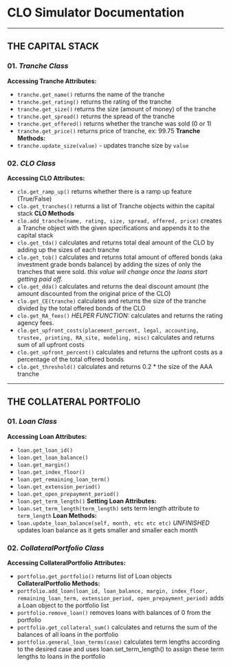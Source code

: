 # CLO Simulator Documentation
---
## THE CAPITAL STACK
### 01. *Tranche Class*
**Accessing Tranche Attributes:**
* `tranche.get_name()` returns the name of the tranche
* `tranche.get_rating()` returns the rating of the tranche
* `tranche.get_size()` returns the size (amount of money) of the tranche
* `tranche.get_spread()` returns the spread of the tranche
* `tranche.get_offered()` returns whether the tranche was sold (0 or 1)
* `tranche.get_price()` returns price of tranche, ex: 99.75
**Tranche Methods:**
* `tranche.update_size(value)` - updates tranche size by `value`
### 02. *CLO Class*
**Accessing CLO Attributes:**
* `clo.get_ramp_up()` returns whether there is a ramp up feature (True/False)
* `clo.get_tranches()` returns a list of Tranche objects within the capital stack
**CLO Methods**
* `clo.add_tranche(name, rating, size, spread, offered, price)` creates a Tranche object with the given specifications and appends it to the capital stack
* `clo.get_tda()` calculates and returns total deal amount of the CLO by adding up the sizes of each tranche
* `clo.get_tob()` calculates and returns total amount of offered bonds (aka investment grade bonds balance) by adding the sizes of only the tranches that were sold. *this value will change once the loans start getting paid off.*
* `clo.get_dda()` calculates and returns the deal discount amount (the amount discounted from the original price of the CLO)
* `clo.get_CE(tranche)` calculates and returns the size of the tranche divided by the total offered bonds of the CLO
* `clo.get_RA_fees()` *HELPER FUNCTION:* calculates and returns the rating agency fees.
* `clo.get_upfront_costs(placement_percent, legal, accounting, trustee, printing, RA_site, modeling, misc)` calculates and returns sum of all upfront costs
* `clo.get_upfront_percent()` calculates and returns the upfront costs as a percentage of the total offered bonds
* `clo.get_threshold()` calculates and returns 0.2 * the size of the AAA tranche
---
## THE COLLATERAL PORTFOLIO
### 01. *Loan Class*
**Accessing Loan Attributes:**
* `loan.get_loan_id()`
* `loan.get_loan_balance()`
* `loan.get_margin()`
* `loan.get_index_floor()`
* `loan.get_remaining_loan_term()`
* `loan.get_extension_period()`
* `loan.get_open_prepayment_period()`
* `loan.get_term_length()`
**Setting Loan Attributes:**
* `loan.set_term_length(term_length)` sets term length attribute to `term_length`
**Loan Methods:**
* `loan.update_loan_balance(self, month, etc etc etc)` *UNFINISHED* updates loan balance as it gets smaller and smaller each month
### 02. *CollateralPortfolio Class*
**Accessing CollateralPortfolio Attributes:**
* `portfolio.get_portfolio()` returns list of Loan objects
**CollateralPortfolio Methods:**
* `portfolio.add_loan(loan_id, loan_balance, margin, index_floor, remaining_loan_term, extension_period, open_prepayment_period)` adds a Loan object to the portfolio list
* `portfolio.remove_loan()` removes loans with balances of 0 from the portfolio
* `portfolio.get_collateral_sum()` calculates and returns the sum of the balances of all loans in the portfolio
* `portfolio.general_loan_terms(case)` calculates term lengths according to the desired case and uses loan.set_term_length() to assign these term lengths to loans in the portfolio